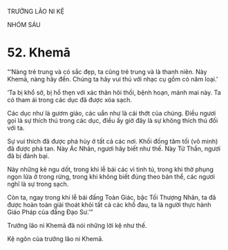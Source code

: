 TRƯỞNG LÃO NI KỆ

NHÓM SÁU

# 52. Khemā

“‘Nàng trẻ trung và có sắc đẹp, ta cũng trẻ trung và là thanh niên. Này Khemā, nàng hãy đến. Chúng ta hãy vui thú với nhạc cụ gồm có năm loại.’

‘Ta bị khổ sở, bị hổ thẹn với xác thân hôi thối, bệnh hoạn, mảnh mai này. Ta có tham ái trong các dục đã được xóa sạch.

Các dục như là gươm giáo, các uẩn như là cái thớt của chúng. Điều ngươi gọi là sự thích thú trong các dục, điều ấy giờ đây là sự không thích thú đối với ta.

Sự vui thích đã được phá hủy ở tất cả các nơi. Khối đống tăm tối (vô minh) đã được phá tan. Này Ác Nhân, ngươi hãy biết như thế. Này Tử Thần, ngươi đã bị đánh bại.

Này những kẻ ngu dốt, trong khi lễ bái các vì tinh tú, trong khi thờ phụng ngọn lửa ở trong rừng, trong khi không biết đúng theo bản thể, các ngươi nghĩ là sự trong sạch.

Còn ta, ngay trong khi lễ bái đấng Toàn Giác, bậc Tối Thượng Nhân, ta đã được hoàn toàn giải thoát khỏi tất cả các khổ đau, ta là người thực hành Giáo Pháp của đấng Đạo Sư.’”

Trưởng lão ni Khemā đã nói những lời kệ như thế.

Kệ ngôn của trưởng lão ni Khemā.
